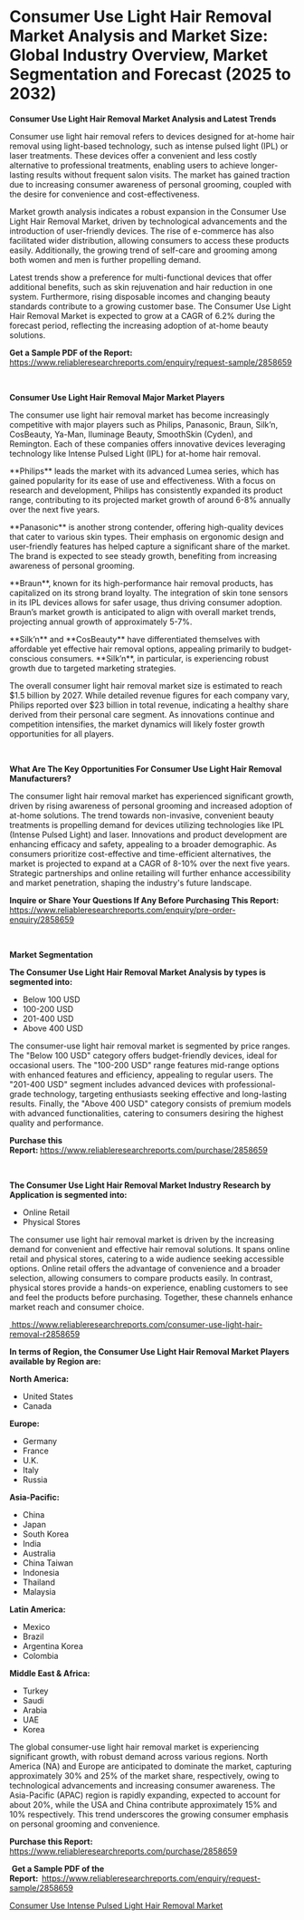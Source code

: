 <p><h1>Consumer Use Light Hair Removal Market Analysis and Market Size: Global Industry Overview, Market Segmentation and Forecast (2025 to 2032)</h1></p><p><strong>Consumer Use Light Hair Removal Market Analysis and Latest Trends</strong></p>
<p><p>Consumer use light hair removal refers to devices designed for at-home hair removal using light-based technology, such as intense pulsed light (IPL) or laser treatments. These devices offer a convenient and less costly alternative to professional treatments, enabling users to achieve longer-lasting results without frequent salon visits. The market has gained traction due to increasing consumer awareness of personal grooming, coupled with the desire for convenience and cost-effectiveness.</p><p>Market growth analysis indicates a robust expansion in the Consumer Use Light Hair Removal Market, driven by technological advancements and the introduction of user-friendly devices. The rise of e-commerce has also facilitated wider distribution, allowing consumers to access these products easily. Additionally, the growing trend of self-care and grooming among both women and men is further propelling demand.</p><p>Latest trends show a preference for multi-functional devices that offer additional benefits, such as skin rejuvenation and hair reduction in one system. Furthermore, rising disposable incomes and changing beauty standards contribute to a growing customer base. The Consumer Use Light Hair Removal Market is expected to grow at a CAGR of 6.2% during the forecast period, reflecting the increasing adoption of at-home beauty solutions.</p></p>
<p><strong>Get a Sample PDF of the Report:&nbsp;</strong> <a href="https://www.reliableresearchreports.com/enquiry/request-sample/2858659?utm_campaign=2192&utm_medium=2&utm_source=Github&utm_content=ia&utm_term=12032025&utm_id=consumer-use-light-hair-removal">https://www.reliableresearchreports.com/enquiry/request-sample/2858659</a></p>
<p>&nbsp;</p>
<p><strong>Consumer Use Light Hair Removal Major Market Players</strong></p>
<p><p>The consumer use light hair removal market has become increasingly competitive with major players such as Philips, Panasonic, Braun, Silk’n, CosBeauty, Ya-Man, Iluminage Beauty, SmoothSkin (Cyden), and Remington. Each of these companies offers innovative devices leveraging technology like Intense Pulsed Light (IPL) for at-home hair removal.</p><p>**Philips** leads the market with its advanced Lumea series, which has gained popularity for its ease of use and effectiveness. With a focus on research and development, Philips has consistently expanded its product range, contributing to its projected market growth of around 6-8% annually over the next five years.</p><p>**Panasonic** is another strong contender, offering high-quality devices that cater to various skin types. Their emphasis on ergonomic design and user-friendly features has helped capture a significant share of the market. The brand is expected to see steady growth, benefiting from increasing awareness of personal grooming.</p><p>**Braun**, known for its high-performance hair removal products, has capitalized on its strong brand loyalty. The integration of skin tone sensors in its IPL devices allows for safer usage, thus driving consumer adoption. Braun’s market growth is anticipated to align with overall market trends, projecting annual growth of approximately 5-7%.</p><p>**Silk’n** and **CosBeauty** have differentiated themselves with affordable yet effective hair removal options, appealing primarily to budget-conscious consumers. **Silk’n**, in particular, is experiencing robust growth due to targeted marketing strategies.</p><p>The overall consumer light hair removal market size is estimated to reach $1.5 billion by 2027. While detailed revenue figures for each company vary, Philips reported over $23 billion in total revenue, indicating a healthy share derived from their personal care segment. As innovations continue and competition intensifies, the market dynamics will likely foster growth opportunities for all players.</p></p>
<p>&nbsp;</p>
<p><strong>What Are The Key Opportunities For Consumer Use Light Hair Removal Manufacturers?</strong></p>
<p><p>The consumer light hair removal market has experienced significant growth, driven by rising awareness of personal grooming and increased adoption of at-home solutions. The trend towards non-invasive, convenient beauty treatments is propelling demand for devices utilizing technologies like IPL (Intense Pulsed Light) and laser. Innovations and product development are enhancing efficacy and safety, appealing to a broader demographic. As consumers prioritize cost-effective and time-efficient alternatives, the market is projected to expand at a CAGR of 8-10% over the next five years. Strategic partnerships and online retailing will further enhance accessibility and market penetration, shaping the industry's future landscape.</p></p>
<p><strong>Inquire or Share Your Questions If Any Before Purchasing This Report:</strong> <a href="https://www.reliableresearchreports.com/enquiry/pre-order-enquiry/2858659?utm_campaign=2192&utm_medium=2&utm_source=Github&utm_content=ia&utm_term=12032025&utm_id=consumer-use-light-hair-removal">https://www.reliableresearchreports.com/enquiry/pre-order-enquiry/2858659</a></p>
<p>&nbsp;</p>
<p><strong>Market Segmentation</strong></p>
<p><strong>The Consumer Use Light Hair Removal Market Analysis by types is segmented into:</strong></p>
<p><ul><li>Below 100 USD</li><li>100-200 USD</li><li>201-400 USD</li><li>Above 400 USD</li></ul></p>
<p><p>The consumer-use light hair removal market is segmented by price ranges. The "Below 100 USD" category offers budget-friendly devices, ideal for occasional users. The "100-200 USD" range features mid-range options with enhanced features and efficiency, appealing to regular users. The "201-400 USD" segment includes advanced devices with professional-grade technology, targeting enthusiasts seeking effective and long-lasting results. Finally, the "Above 400 USD" category consists of premium models with advanced functionalities, catering to consumers desiring the highest quality and performance.</p></p>
<p><strong>Purchase this Report:&nbsp;</strong><a href="https://www.reliableresearchreports.com/purchase/2858659?utm_campaign=2192&utm_medium=2&utm_source=Github&utm_content=ia&utm_term=12032025&utm_id=consumer-use-light-hair-removal">https://www.reliableresearchreports.com/purchase/2858659</a></p>
<p>&nbsp;</p>
<p><strong>The Consumer Use Light Hair Removal Market Industry Research by Application is segmented into:</strong></p>
<p><ul><li>Online Retail</li><li>Physical Stores</li></ul></p>
<p><p>The consumer use light hair removal market is driven by the increasing demand for convenient and effective hair removal solutions. It spans online retail and physical stores, catering to a wide audience seeking accessible options. Online retail offers the advantage of convenience and a broader selection, allowing consumers to compare products easily. In contrast, physical stores provide a hands-on experience, enabling customers to see and feel the products before purchasing. Together, these channels enhance market reach and consumer choice.</p></p>
<p><a href="https://www.reliableresearchreports.com/consumer-use-light-hair-removal-r2858659?utm_campaign=2192&utm_medium=2&utm_source=Github&utm_content=ia&utm_term=12032025&utm_id=consumer-use-light-hair-removal">&nbsp;https://www.reliableresearchreports.com/consumer-use-light-hair-removal-r2858659</a></p>
<p><strong>In terms of Region, the Consumer Use Light Hair Removal Market Players available by Region are:</strong></p>
<p>
    <p> <strong> North America: </strong>
        <ul>
            <li>United States</li>
            <li>Canada</li>
        </ul>
        </p> 
    <p> <strong> Europe: </strong>
        <ul>
            <li>Germany</li>
            <li>France</li>
            <li>U.K.</li>
            <li>Italy</li>
            <li>Russia</li>
        </ul>
        </p> 
    <p> <strong> Asia-Pacific: </strong>
        <ul>
            <li>China</li>
            <li>Japan</li>
            <li>South Korea</li>
            <li>India</li>
            <li>Australia</li>
            <li>China Taiwan</li>
            <li>Indonesia</li>
            <li>Thailand</li>
            <li>Malaysia</li>
        </ul>
        </p> 
    <p> <strong> Latin America: </strong>
        <ul>
            <li>Mexico</li>
            <li>Brazil</li>
            <li>Argentina Korea</li>
            <li>Colombia</li>
        </ul>
        </p> 
    <p> <strong> Middle East & Africa: </strong>
        <ul>
            <li>Turkey</li>
            <li>Saudi</li>
            <li>Arabia</li>
            <li>UAE</li>
            <li>Korea</li>
        </ul>
    </p>
    </p>
<p><p>The global consumer-use light hair removal market is experiencing significant growth, with robust demand across various regions. North America (NA) and Europe are anticipated to dominate the market, capturing approximately 30% and 25% of the market share, respectively, owing to technological advancements and increasing consumer awareness. The Asia-Pacific (APAC) region is rapidly expanding, expected to account for about 20%, while the USA and China contribute approximately 15% and 10% respectively. This trend underscores the growing consumer emphasis on personal grooming and convenience.</p></p>
<p><strong>Purchase this Report: </strong><a href="https://www.reliableresearchreports.com/purchase/2858659?utm_campaign=2192&utm_medium=2&utm_source=Github&utm_content=ia&utm_term=12032025&utm_id=consumer-use-light-hair-removal">https://www.reliableresearchreports.com/purchase/2858659</a></p>
<p>&nbsp;<strong>Get a Sample PDF of the Report:&nbsp;&nbsp;</strong><a href="https://www.reliableresearchreports.com/enquiry/request-sample/2858659?utm_campaign=2192&utm_medium=2&utm_source=Github&utm_content=ia&utm_term=12032025&utm_id=consumer-use-light-hair-removal">https://www.reliableresearchreports.com/enquiry/request-sample/2858659</a></p>
<p><strong></strong></p>
<p><p><a href="https://github.com/hgf64gh/Market-Research-Report-List-1/blob/main/consumer-use-intense-pulsed-light-hair-removal-market.md?utm_campaign=2192&utm_medium=2&utm_source=Github&utm_content=ia&utm_term=12032025&utm_id=consumer-use-light-hair-removal">Consumer Use Intense Pulsed Light Hair Removal Market</a></p></p>